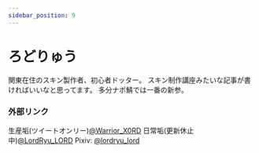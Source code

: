 ```yaml
---
sidebar_position: 9
---
```


# ろどりゅう

関東在住のスキン製作者、初心者ドッター。
スキン制作講座みたいな記事が書ければいいなと思ってます。
多分ナポ鯖では一番の新参。

### 外部リンク
生産垢(ツイートオンリー)[@Warrior_X0RD](https://twitter.com/Warrior_X0RD "Twitterアカウント(生産垢)")
日常垢(更新休止中)[@LordRyu_LORD](https://twitter.com/LordRyu_LORD "Twitterアカウント(日常垢)")
Pixiv: [@lordryu_lord](https://www.pixiv.net/users/67024528 "Pixivアカウント")
